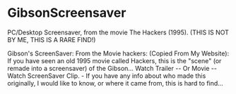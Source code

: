 # GibsonScreensaver
PC/Desktop Screensaver, from the movie The Hackers (1995). (THIS IS NOT BY ME, THIS IS A RARE FIND!)

Gibson's ScreenSaver: From the Movie hackers:
(Copied From My Website): If you have seen an old 1995 movie called Hackers, this is the "scene" (or remade into a screensaver) of the Gibson... Watch Trailer -- Or Movie -- Watch ScreenSaver Clip.  - If you have any info about who made this originally, I would like to know, or where it came from, this is hard to find...
